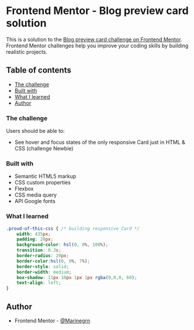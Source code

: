 # Frontend Mentor - Blog preview card solution

This is a solution to the [Blog preview card challenge on Frontend Mentor](https://www.frontendmentor.io/challenges/blog-preview-card-ckPaj01IcS). Frontend Mentor challenges help you improve your coding skills by building realistic projects. 

## Table of contents

- [The challenge](#the-challenge)
- [Built with](#built-with)
- [What I learned](#what-i-learned)
- [Author](#author)


### The challenge

Users should be able to:

- See hover and focus states of the only responsive Card just in HTML & CSS (challenge Newbie)


### Built with

- Semantic HTML5 markup
- CSS custom properties
- Flexbox
- CSS media query 
- API Google fonts

### What I learned

```css
.proud-of-this-css { /* building responsive Card */
    width: 435px;
    padding: 20px;
    background-color: hsl(0, 0%, 100%);
    transition: 0.3s;
    border-radius: 20px;
    border-color:hsl(0, 0%, 7%);
    border-style: solid;
    border-width: medium;
    box-shadow: 11px 10px 1px 1px rgba(0,0,0, 60);
    text-align: left;
}
```

## Author

- Frontend Mentor - [@Marinegrn](https://www.frontendmentor.io/profile/yourusername)



